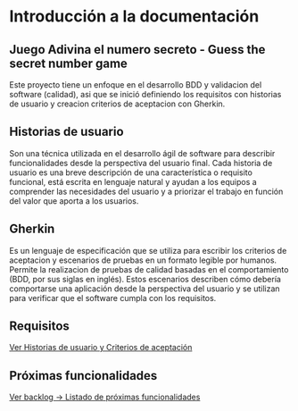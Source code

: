 # Introducción a la documentación 
## Juego Adivina el numero secreto - Guess the secret number game
Este proyecto tiene un enfoque en el desarrollo BDD y validacion del software (calidad), asi que se inició definiendo los requisitos con historias de usuario y creacion criterios de aceptacion con Gherkin.

## Historias de usuario
Son una técnica utilizada en el desarrollo ágil de software para describir funcionalidades desde la perspectiva del usuario final. Cada historia de usuario es una breve descripción de una característica o requisito funcional, está escrita en lenguaje natural y ayudan a los equipos a comprender las necesidades del usuario y a priorizar el trabajo en función del valor que aporta a los usuarios.

## Gherkin 
Es un lenguaje de especificación que se utiliza para escribir los criterios de aceptacion y escenarios de pruebas en un formato legible por humanos.
Permite la realizacion de pruebas de calidad basadas en el comportamiento (BDD, por sus siglas en inglés). Estos escenarios describen cómo debería comportarse una aplicación desde la perspectiva del usuario y se utilizan para verificar que el software cumpla con los requisitos.


## Requisitos
[Ver Historias de usuario y Criterios de aceptación](https://github.com/Wilalz/App-juego-Adivina-el-numero-secreto/blob/main/docs/requisitos.md)

## Próximas funcionalidades
[Ver backlog -> Listado de próximas funcionalidades](proximas_funcionalidades.md)